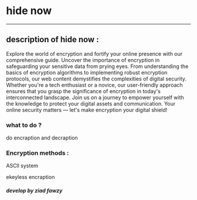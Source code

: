 <h1>hide now</h1>
<hr>
<h2>description of hide now : </h2>
<p>Explore the world of encryption and fortify your online presence with our comprehensive guide. Uncover the importance of encryption in
  safeguarding your sensitive data from prying eyes. From understanding the basics of encryption algorithms to implementing robust encryption protocols, our web content demystifies the 
  complexities of digital security. Whether you're a tech enthusiast or a novice, our user-friendly approach ensures that you grasp the significance of encryption in today's interconnected 
  landscape. Join us on a journey to empower yourself with the
  knowledge to protect your digital assets and communication. Your online security matters — let's make encryption your digital shield!</p>

<h3>what to do ?</h3>
<p>do encraption and decraption</p>

<h3>Encryption methods :</h3>
<p>ASCll system</p>
<p>ekeyless encraption</p>

<h5>develop by <i>ziad fawzy</i></h5>
